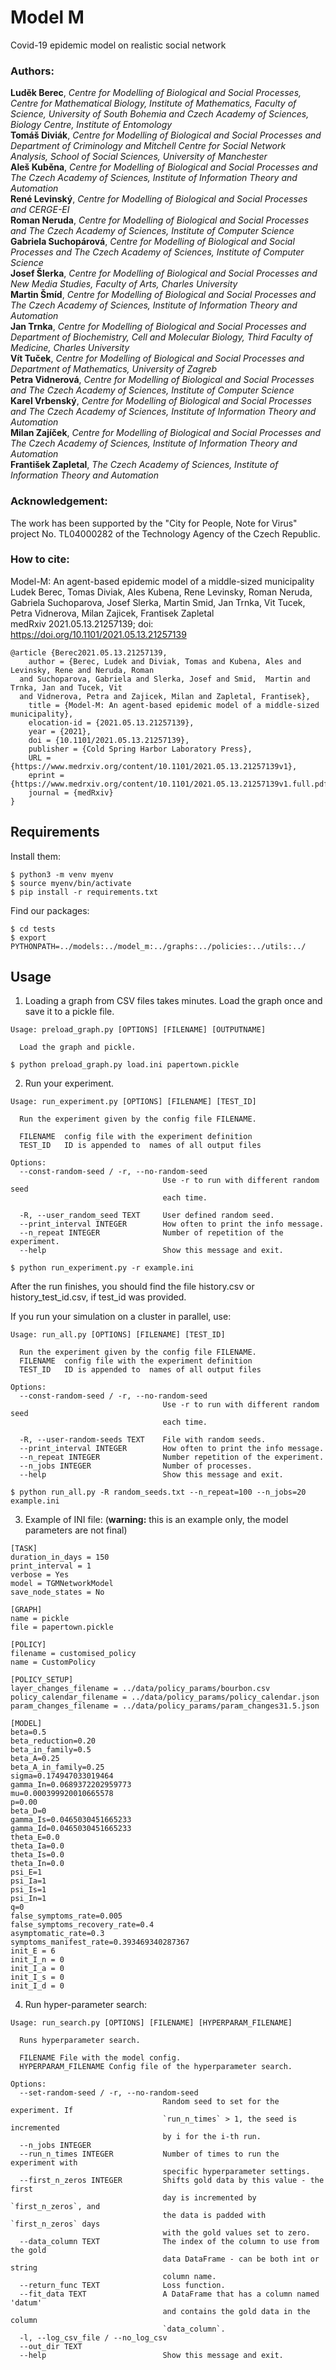 # Model M
Covid-19 epidemic model on realistic social network

### Authors:
**Luděk Berec**, *Centre for Modelling of Biological and Social Processes, Centre for Mathematical Biology, Institute of Mathematics, Faculty of Science, University of South Bohemia and  Czech  Academy  of  Sciences,  Biology  Centre,  Institute  of  Entomology* <br>
**Tomáš Diviák**, *Centre for Modelling of Biological and Social Processes and Department of Criminology and Mitchell Centre for Social Network Analysis, School of Social Sciences, University of Manchester* <br> 
**Aleš Kuběna**, *Centre for Modelling of Biological and Social Processes and The Czech Academy of Sciences, Institute of Information Theory and Automation* <br>
**René Levinský**, *Centre for Modelling of Biological and Social Processes and CERGE-EI* <br>
**Roman Neruda**, *Centre for Modelling of Biological and Social Processes and The Czech Academy of Sciences, Institute of Computer Science* <br>
**Gabriela Suchopárová**, *Centre for Modelling of Biological and Social Processes and The Czech Academy of Sciences, Institute of Computer Science* <br>
**Josef Šlerka**, *Centre for Modelling of Biological and Social Processes and New Media Studies, Faculty of Arts, Charles University* <br>
**Martin Šmíd**, *Centre for Modelling of Biological and Social Processes and The Czech Academy of Sciences, Institute of Information Theory and Automation* <br> 
**Jan Trnka**, *Centre for Modelling of Biological and Social Processes and Department of Biochemistry, Cell and Molecular Biology, Third Faculty of Medicine, Charles University* <br> 
**Vít Tuček**, *Centre for Modelling of Biological and Social Processes and Department of Mathematics, University of Zagreb* <br> 
**Petra Vidnerová**, *Centre for Modelling of Biological and Social Processes and The Czech Academy of Sciences, Institute of Computer Science* <br> 
**Karel Vrbenský**, *Centre for Modelling of Biological and Social Processes and The Czech Academy of Sciences, Institute of Information Theory and Automation* <br> 
**Milan Zajíček**, *Centre for Modelling of Biological and Social Processes and The Czech Academy of Sciences, Institute of Information Theory and Automation* <br>
**František Zapletal**, *The Czech Academy of Sciences, Institute of Information Theory and Automation* <br> 

### Acknowledgement: 
The work has been supported by the "City for People, Note for Virus" project No. TL04000282 of the Technology Agency of the Czech Republic.

### How to cite:
Model-M: An agent-based epidemic model of a middle-sized municipality <br>
Ludek Berec, Tomas Diviak, Ales Kubena, Rene Levinsky, Roman Neruda, Gabriela Suchoparova, Josef Slerka, 
Martin Smid, Jan Trnka, Vit Tucek, Petra Vidnerova, Milan Zajicek, Frantisek Zapletal <br>
medRxiv 2021.05.13.21257139; doi: https://doi.org/10.1101/2021.05.13.21257139

```
@article {Berec2021.05.13.21257139,
	author = {Berec, Ludek and Diviak, Tomas and Kubena, Ales and Levinsky, Rene and Neruda, Roman 
  and Suchoparova, Gabriela and Slerka, Josef and Smid,  Martin and Trnka, Jan and Tucek, Vit 
  and Vidnerova, Petra and Zajicek, Milan and Zapletal, Frantisek},
	title = {Model-M: An agent-based epidemic model of a middle-sized municipality},
	elocation-id = {2021.05.13.21257139},
	year = {2021},
	doi = {10.1101/2021.05.13.21257139},
	publisher = {Cold Spring Harbor Laboratory Press},
	URL = {https://www.medrxiv.org/content/10.1101/2021.05.13.21257139v1},
	eprint = {https://www.medrxiv.org/content/10.1101/2021.05.13.21257139v1.full.pdf},
	journal = {medRxiv}
}

```

## Requirements 

Install them:

```console
$ python3 -m venv myenv
$ source myenv/bin/activate
$ pip install -r requirements.txt
```

Find our packages:

```console
$ cd tests
$ export PYTHONPATH=../models:../model_m:../graphs:../policies:../utils:../
```

## Usage 

1. Loading a graph from CSV files takes minutes. Load the graph once and save it to a pickle file.  
```
Usage: preload_graph.py [OPTIONS] [FILENAME] [OUTPUTNAME]

  Load the graph and pickle.

$ python preload_graph.py load.ini papertown.pickle
```

2. Run your experiment. 
```
Usage: run_experiment.py [OPTIONS] [FILENAME] [TEST_ID]

  Run the experiment given by the config file FILENAME.

  FILENAME  config file with the experiment definition  
  TEST_ID   ID is appended to  names of all output files

Options:
  --const-random-seed / -r, --no-random-seed
                                  Use -r to run with different random seed
                                  each time.

  -R, --user_random_seed TEXT     User defined random seed.
  --print_interval INTEGER        How often to print the info message.
  --n_repeat INTEGER              Number of repetition of the experiment.
  --help                          Show this message and exit.

$ python run_experiment.py -r example.ini 
``` 
After the run finishes, you should find the file history.csv or history_test_id.csv, if test_id was provided.

If you run your simulation on a cluster in parallel, use:
```
Usage: run_all.py [OPTIONS] [FILENAME] [TEST_ID]

  Run the experiment given by the config file FILENAME.
  FILENAME  config file with the experiment definition
  TEST_ID   ID is appended to  names of all output files

Options:
  --const-random-seed / -r, --no-random-seed
                                  Use -r to run with different random seed
                                  each time.

  -R, --user-random-seeds TEXT    File with random seeds.
  --print_interval INTEGER        How often to print the info message.
  --n_repeat INTEGER              Number repetition of the experiment.
  --n_jobs INTEGER                Number of processes.
  --help                          Show this message and exit.

$ python run_all.py -R random_seeds.txt --n_repeat=100 --n_jobs=20 example.ini
```


3. Example of INI file:
(**warning:** this is an example only, the model parameters are not final)
```
[TASK]
duration_in_days = 150
print_interval = 1
verbose = Yes
model = TGMNetworkModel
save_node_states = No

[GRAPH]
name = pickle
file = papertown.pickle

[POLICY]
filename = customised_policy 
name = CustomPolicy

[POLICY_SETUP]
layer_changes_filename = ../data/policy_params/bourbon.csv
policy_calendar_filename = ../data/policy_params/policy_calendar.json
param_changes_filename = ../data/policy_params/param_changes31.5.json

[MODEL]
beta=0.5
beta_reduction=0.20
beta_in_family=0.5
beta_A=0.25
beta_A_in_family=0.25
sigma=0.174947033019464
gamma_In=0.0689372202959773
mu=0.000399920010665578
p=0.00
beta_D=0
gamma_Is=0.0465030451665233
gamma_Id=0.0465030451665233
theta_E=0.0
theta_Ia=0.0
theta_Is=0.0
theta_In=0.0
psi_E=1
psi_Ia=1
psi_Is=1
psi_In=1
q=0
false_symptoms_rate=0.005
false_symptoms_recovery_rate=0.4
asymptomatic_rate=0.3
symptoms_manifest_rate=0.393469340287367
init_E = 6
init_I_n = 0
init_I_a = 0
init_I_s = 0
init_I_d = 0
```

4. Run hyper-parameter search:
```
Usage: run_search.py [OPTIONS] [FILENAME] [HYPERPARAM_FILENAME]

  Runs hyperparameter search.

  FILENAME File with the model config.
  HYPERPARAM_FILENAME Config file of the hyperparameter search. 

Options:
  --set-random-seed / -r, --no-random-seed
                                  Random seed to set for the experiment. If
                                  `run_n_times` > 1, the seed is incremented
                                  by i for the i-th run.
  --n_jobs INTEGER
  --run_n_times INTEGER           Number of times to run the experiment with
                                  specific hyperparameter settings.
  --first_n_zeros INTEGER         Shifts gold data by this value - the first
                                  day is incremented by `first_n_zeros`, and
                                  the data is padded with `first_n_zeros` days
                                  with the gold values set to zero.
  --data_column TEXT              The index of the column to use from the gold
                                  data DataFrame - can be both int or string
                                  column name.
  --return_func TEXT              Loss function.
  --fit_data TEXT                 A DataFrame that has a column named 'datum'
                                  and contains the gold data in the column
                                  `data_column`.
  -l, --log_csv_file / --no_log_csv
  --out_dir TEXT
  --help                          Show this message and exit.
```
